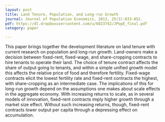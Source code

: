 ```yaml
---
layout: post
title: Land Tenure, Population, and Long-run Growth
journal: Journal of Population Economics, 2012, 25(3):833-852.
pdf: https://dl.dropboxusercontent.com/u/6823742/JPopE_final.pdf
category: paper

---
```

This paper brings together the development literature on land tenure with current research on population and long-run growth. Land-owners make a decision between fixed-rent, fixed-wage, and share-cropping contracts to hire tenants to operate their land. The choice of tenure contract affects the share of output going to tenants, and within a simple unified growth model this affects the relative price of food and therefore fertility. Fixed-wage contracts elicit the lowest fertility rate and fixed-rent contracts the highest, with share-cropping as an intermediate case. The implications of this for long-run growth depend on the assumptions one makes about scale effects in the aggregate economy. With increasing returns to scale, as in several models of innovation, fixed-rent contracts imply higher growth through a market size effect. Without such increasing returns, though, fixed-rent contracts lower output per capita through a depressing effect on accumulation.
